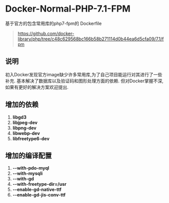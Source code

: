 # Docker-Normal-PHP-7.1-FPM
基于官方的包含常用库的php7-fpm的 Dockerfile
> https://github.com/docker-library/php/tree/c48c629568bc166b58b271114d0b44ea6d5cfa09/7.1/fpm

## 说明
初入Docker发现官方image缺少许多常用库,为了自己项目能运行对其进行了一些补充.
基本解决了数据库以及验证码和图形处理方面的依赖.
但对Docker掌握不深,如果有更好的解决方案欢迎提出.

## 增加的依赖
1.  **libgd3**
1.  **libjpeg-dev**
1.  **libpng-dev**
1.  **libwebp-dev**
1.  **libfreetype6-dev**

## 增加的编译配置
1. **--with-pdo-myql**
1. **--with-mysqli**
1. **--with-gd**
1. **--with-freetype-dir=/usr**
1. **--enable-gd-native-ttf**
1. **--enable-gd-jis-conv-ttf**
